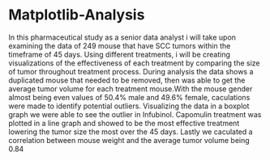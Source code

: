 # Matplotlib-Analysis
In this pharmaceutical study as a senior data analyst i will take upon examining the data of 249 mouse that have SCC tumors within the timeframe of 45 days. Using different treatments, i will be creating visualizations of the effectiveness of each treatment by comparing the size of tumor throughout treatment process. During analysis the data shows a duplicated mouse that needed to be removed, then was able to get the average tumor volume for each treatment mouse.With the mouse gender almost being even values of 50.4% male and 49.6% female, caculations were made to identify potential outliers. Visualizing the data in a boxplot graph we were able to see the outlier in Infubinol. Capomulin treatment was plotted in a line graph and showed to be the most effective treatment lowering the tumor size the most over the 45 days. Lastly we caculated a correlation between mouse weight and the average tumor volume being 0.84

